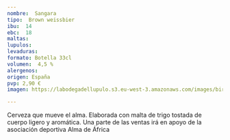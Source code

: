 ```yaml
---
nombre:  Sangara
tipo:  Brown weissbier
ibu:  14
ebc:  18
maltas: 
lupulos: 
levaduras: 
formato: Botella 33cl
volumen:  4,5 %
alergenos: 
origen: España
pvp: 2,90 €
imagen: https://labodegadellupulo.s3.eu-west-3.amazonaws.com/images/birras/sangara.jpg

---
```

Cerveza que mueve el alma. Elaborada con malta de trigo tostada de cuerpo ligero y aromática. Una parte de las ventas irá en apoyo de la asociación deportiva Alma de África










